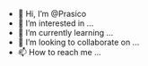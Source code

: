 - 👋 Hi, I’m @Prasico
- 👀 I’m interested in ...
- 🌱 I’m currently learning ...
- 💞️ I’m looking to collaborate on ...
- 📫 How to reach me ...

<!---
Prasico/Prasico is a ✨ special ✨ repository because its `README.md` (this file) appears on your GitHub profile.
You can click the Preview link to take a look at your changes.
--->
